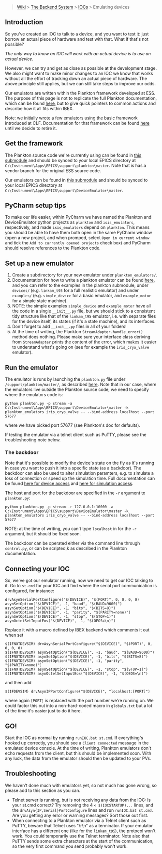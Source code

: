 > [Wiki](Home) > [The Backend System](The-Backend-System) > [IOCs](IOCs) > Emulating devices

## Introduction

So you've created an IOC to talk to a device, and you want to test it: just borrow an actual piece of hardware and test with that. What if that's not possible? 

*The only way to know an IOC will work with an actual device is to use an actual device.*

However, we can try and get as close as possible at the development stage. We also might want to make minor changes to an IOC we know that works without all the effort of tracking down an actual piece of hardware. The above principle still applies, but we can still take steps to improve our odds.

Our emulators are written within the Plankton framework developed at ESS. The purpose of this page is not to replicate the full Plankton documentation, which can be found [here](https://github.com/DMSC-Instrument-Data/plankton/blob/master/README.md), but to give quick pointers to common actions and describe how it all fits within IBEX.

Note: we initially wrote a few emulators using the basic framework introduced at CLF. Documentation for that framework can be found [here](CLF-Emulators-Framework) until we decide to retire it.

## Get the framework

The Plankton source code we're currently using can be found in [this submodule](https://github.com/ISISComputingGroup/EPICS-plankton) and should be synced to your local EPICS directory at `C:\Instrument\Apps\EPICS\support\plankton\master`. Note that is has a vendor branch for the original ESS source code.

Our emulators can be found in [this submodule](https://github.com/ISISComputingGroup/EPICS-DeviceEmulator) and should be synced to your local EPICS directory at `C:\Instrument\Apps\EPICS\support\DeviceEmulator\master`.

## PyCharm setup tips

To make our life easier, within PyCharm we have named the Plankton and DeviceEmulator python projects as `plankton` and `isis_emulators`, respectively, and made `isis_emulators` depend on `plankton`. This means you should be able to have them both open in the same PyCharm window (open a new project, and when promped, select `Open in current window` and tick the `Add to currently opened projects` check box) and PyCharm should resolve references to the Plankton code.

## Set up a new emulator

1. Create a subdirectory for your new emulator under `plankton_emulators/`.
1. Documentation for how to write a plankton emulator can be found [here](https://github.com/DMSC-Instrument-Data/plankton/blob/master/docs/Contributing.md), and you can refer to the examples in the plankton submodule, under `devices/` (e.g. `linkam_t95` for a full realistic emulator) and under `examples/` (e.g. `simple_device` for a basic emulator, and `example_motor` for a simple state machine).
1. NOTE: the simple examples `simple_device` and `example_motor` have all the code in a single `__init__.py` file, but we should stick to a consistent tidy structure like that of the `linkam_t95` emulator, i.e. with separate files for the device itself, its states (if it's a state machine), and its interfaces.
1. Don't forget to add `__init__.py` files in all of your folders!
1. At the time of writing, the Plankton `StreamAdapter.handle_error()` method does nothing. Please make sure your interface class deriving from `StreamAdapter` prints the content of the error, which makes it easier to understand what's going on (see for example the `iris_cryo_valve` emulator).

## Run the emulator

The emulator is runs by launching the `plankton.py` file under `/support/plankton/master/`, as described [here](https://github.com/DMSC-Instrument-Data/plankton/blob/master/docs/AdapterSpecifics.md). Note that in our case, where the emulators live outside the Plankton source code, we need to specify where the emulators code is:

```
python plankton.py -p stream -a C:\Instrument\Apps\EPICS\support\DeviceEmulator\master -k plankton_emulators iris_cryo_valve -- --bind-address localhost --port 57677
```

where we have picked port 57677 (see Plankton's doc for defaults).

If testing the emulator via a telnet client such as PuTTY, please see the troubleshooting note below.

### The backdoor

Note that it's possible to modify the device's state on the fly as it's running in case you want to push it into a specific state (as a backdoor). The backdoor can also be used to alter simulation paramters, e.g. to simulate a loss of connection or speed up the simulation time. Full documentation can be found [here for device access](https://github.com/DMSC-Instrument-Data/plankton/blob/master/docs/RemoteAccessDevices.md) and [here for simulation access](https://github.com/DMSC-Instrument-Data/plankton/blob/master/docs/RemoteAccessSimulation.md).

The host and port for the backdoor are specified in the `-r` argument to `plankton.py`:

```
python plankton.py -p stream -r 127.0.0.1:10000 -a C:\Instrument\Apps\EPICS\support\DeviceEmulator\master -k plankton_emulators iris_cryo_valve -- --bind-address localhost --port 57677
```

NOTE: at the time of writing, you can't type `localhost` in for the `-r` argument, but it should be fixed soon.

The backdoor can be operated either via the command line through `control.py`, or can be scripted,k as described in the Plankton documentation.

## Connecting your IOC

So, we've got our emulator running, now we need to get our IOC talking to it. Go to `st.cmd` for your IOC and find where the serial port communication is configured, for instance:

```
drvAsynSerialPortConfigure("$(DEVICE)", "$(PORT)", 0, 0, 0, 0)
asynSetOption("$(DEVICE)", -1, "baud", "$(BAUD=9600)")
asynSetOption("$(DEVICE)", -1, "bits", "$(BITS=8)")
asynSetOption("$(DEVICE)", -1, "parity", "$(PARITY=none)")
asynSetOption("$(DEVICE)", -1, "stop", "$(STOP=1)")
asynOctetSetInputEos("$(DEVICE)", -1, "$(OEOS=\n)")
```

Replace it with a macro defined by IBEX backend which comments it out when set

```
$(IFNOTDEVSIM) drvAsynSerialPortConfigure("$(DEVICE)", "$(PORT)", 0, 0, 0, 0)
$(IFNOTDEVSIM) asynSetOption("$(DEVICE)", -1, "baud", "$(BAUD=9600)")
$(IFNOTDEVSIM) asynSetOption("$(DEVICE)", -1, "bits", "$(BITS=8)")
$(IFNOTDEVSIM) asynSetOption("$(DEVICE)", -1, "parity", "$(PARITY=none)")
$(IFNOTDEVSIM) asynSetOption("$(DEVICE)", -1, "stop", "$(STOP=1)")
$(IFNOTDEVSIM) asynOctetSetInputEos("$(DEVICE)", -1, "$(OEOS=\n)")
```

and then add

```
$(IFDEVSIM) drvAsynIPPortConfigure("$(DEVICE)", "localhost:[PORT]")
```

where again `[PORT]` is replaced with the port number we're running on. We could factor this out into a non-hard-coded macro in `globals.txt` but a lot of the time it's easier just to do it here.

## GO!

Start the IOC as normal by running `runIOC.bat st.cmd`. If everything's hooked up correctly, you should see a `Client connected` message in the emulated device console. At the time of writing, Plankton emulators don't echo requests from the client, but this should be implemented soon. With any luck, the data from the emulator should then be updated to your PVs.

## Troubleshooting

We haven't done much with emulators yet, so not much has gone wrong, so please add to this section as you can.

* Telnet server is running, but is not receiving any data from the IOC: Is your st.cmd correct? Try removing the 4 `< $(IOCSTARTUP)...` lines, and the `drvAsyn{IP,Serial}PortConfigure` lines and run `runIOC.bat st.cmd`. Are you getting any error or warning messages? Sort those out first.
* When connecting to a Plankton emulator via a Telnet client such as PuTTY, beware that Telnet uses "\r\n" as a terminator. If your emulator interface has a different one (like for the `linkam_t95`), the protocol won't work. You could temporarily use the Telnet terminator. Note also that PuTTY sends some extra characters at the start of the communication, so the very first command you send probably won't work.